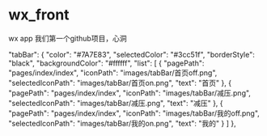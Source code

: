 # wx_front
wx app
我们第一个github项目，心洞



 "tabBar": {
    "color": "#7A7E83",
    "selectedColor": "#3cc51f",
    "borderStyle": "black",
    "backgroundColor": "#ffffff",
    "list": [
      {
        "pagePath": "pages/index/index",
        "iconPath": "images/tabBar/首页off.png",
        "selectedIconPath": "images/tabBar/首页on.png",
        "text": "首页"
      },
      {
        "pagePath": "pages/index/index",
        "iconPath": "images/tabBar/减压.png",
        "selectedIconPath": "images/tabBar/减压.png",
        "text": "减压"
      },
      {
        "pagePath": "pages/index/index",
        "iconPath": "images/tabBar/我的off.png",
        "selectedIconPath": "images/tabBar/我的on.png",
        "text": "我的"
      }
    ]
  },
